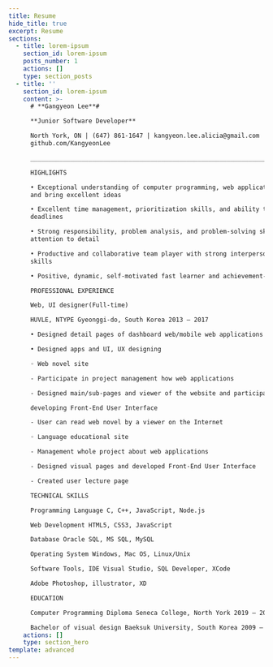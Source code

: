 ```yaml
---
title: Resume
hide_title: true
excerpt: Resume
sections:
  - title: lorem-ipsum
    section_id: lorem-ipsum
    posts_number: 1
    actions: []
    type: section_posts
  - title: ''
    section_id: lorem-ipsum
    content: >-
      # **Gangyeon Lee**#

      **Junior Software Developer**

      North York, ON | (647) 861-1647 | kangyeon.lee.alicia@gmail.com | Git:
      github.com/KangyeonLee

      _________________________________________________________________________________

      HIGHLIGHTS

      • Exceptional understanding of computer programming, web application works
      and bring excellent ideas

      • Excellent time management, prioritization skills, and ability to meet
      deadlines

      • Strong responsibility, problem analysis, and problem-solving skills with
      attention to detail

      • Productive and collaborative team player with strong interpersonal
      skills

      • Positive, dynamic, self-motivated fast learner and achievement-oriented

      PROFESSIONAL EXPERIENCE

      Web, UI designer(Full-time)

      HUVLE, NTYPE Gyeonggi-do, South Korea 2013 – 2017

      • Designed detail pages of dashboard web/mobile web applications

      • Designed apps and UI, UX designing

      ◦ Web novel site

      - Participate in project management how web applications

      - Designed main/sub-pages and viewer of the website and participate in

      developing Front-End User Interface

      - User can read web novel by a viewer on the Internet

      ◦ Language educational site

      - Management whole project about web applications

      - Designed visual pages and developed Front-End User Interface

      - Created user lecture page

      TECHNICAL SKILLS

      Programming Language C, C++, JavaScript, Node.js

      Web Development HTML5, CSS3, JavaScript

      Database Oracle SQL, MS SQL, MySQL

      Operating System Windows, Mac OS, Linux/Unix

      Software Tools, IDE Visual Studio, SQL Developer, XCode

      Adobe Photoshop, illustrator, XD

      EDUCATION

      Computer Programming Diploma Seneca College, North York 2019 – 2020

      Bachelor of visual design Baeksuk University, South Korea 2009 – 2012
    actions: []
    type: section_hero
template: advanced
---
```

